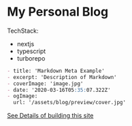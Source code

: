 # My Personal Blog

TechStack:

- nextjs
- typescript
- turborepo

```markdown
- title: 'Markdown Meta Example'
- excerpt: 'Description of Markdown'
- coverImage: 'image.jpg'
- date: '2020-03-16T05:35:07.322Z'
- ogImage:
  url: '/assets/blog/preview/cover.jpg'
```

[See Details of building this site]("https://")